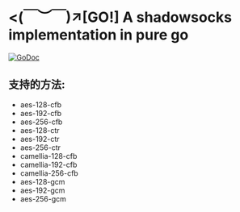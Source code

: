 # <(￣︶￣)↗[GO!] A shadowsocks implementation in pure go
[![GoDoc](https://godoc.org/github.com/Yee2/shadowsocks-go?status.svg)](https://godoc.org/github.com/Yee2/shadowsocks-go)

## 支持的方法:
* aes-128-cfb
* aes-192-cfb
* aes-256-cfb
* aes-128-ctr
* aes-192-ctr
* aes-256-ctr
* camellia-128-cfb
* camellia-192-cfb
* camellia-256-cfb
* aes-128-gcm
* aes-192-gcm
* aes-256-gcm